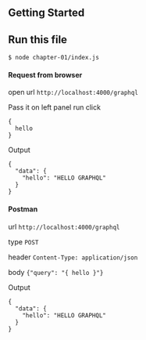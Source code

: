 
## Getting Started

## Run this file
```
$ node chapter-01/index.js
```
#### Request from browser
open url ```http://localhost:4000/graphql```

Pass it on left panel run click
```
{
  hello
}
```

Output
```
{
  "data": {
    "hello": "HELLO GRAPHQL"
  }
}
```

#### Postman

url ```http://localhost:4000/graphql```

type ```POST```

header ```Content-Type: application/json```

body ```{"query": "{ hello }"}```


Output
```
{
  "data": {
    "hello": "HELLO GRAPHQL"
  }
}
```